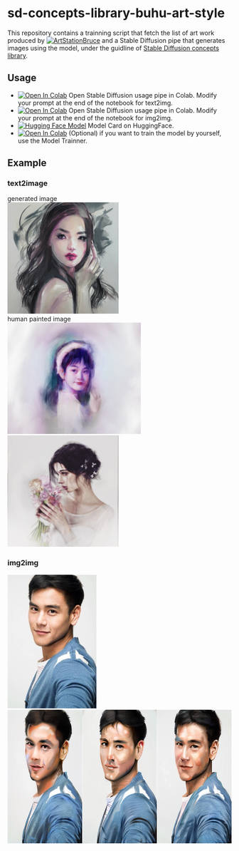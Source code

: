 # sd-concepts-library-buhu-art-style

This repository contains a trainning script that fetch the list of art work produced by [![ArtStation](https://img.shields.io/badge/ArtStation-Profile-blue)](https://www.artstation.com/buhu)[Bruce](https://bruceelysium.com) and a Stable Diffusion pipe that generates images using the model, under the guidline of [Stable Diffusion concepts library](https://huggingface.co/sd-concepts-library). 

## Usage

- [![Open In Colab](https://colab.research.google.com/assets/colab-badge.svg)](https://colab.research.google.com/github/bsyh/sd-concepts-library-buhu-art-style/blob/main/stable_conceptualizer_inference.ipynb) Open Stable Diffusion usage pipe in Colab. Modify your prompt at the end of the notebook for text2img.  
- [![Open In Colab](https://colab.research.google.com/assets/colab-badge.svg)](https://colab.research.google.com/github/bsyh/sd-concepts-library-buhu-art-style/blob/main/stable_conceptualizer_inference_img2img.ipynb)  Open Stable Diffusion usage pipe in Colab. Modify your prompt at the end of the notebook for img2img. 
- [![Hugging Face Model](https://img.shields.io/badge/Hugging%20Face-ModelHub-orange)](https://huggingface.co/sd-concepts-library/buhu-art-style) Model Card on HuggingFace.
- [![Open In Colab](https://colab.research.google.com/assets/colab-badge.svg)](https://colab.research.google.com/github/bsyh/sd-concepts-library-buhu-art-style/blob/main/sd_textual_inversion_training.ipynb)  (Optional) if you want to train the model by yourself, use the Model Trainner.

## Example
### text2image
generated image\
<img src="img/f1.png" width="250" height="250">\
human painted  image\
<img src="img/h1.jpg" width="300" height="250">
<img src="img/h2.jpg" width="250" height="250">
### img2img
<img src="img/h3.jpg" width="200" height="300">  <img src="img/f3.png" width="600" height="300"> 




